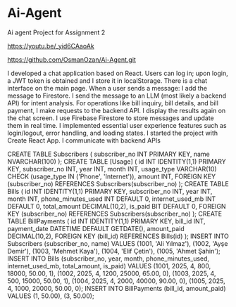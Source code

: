 # Ai-Agent
Ai agent Project for Assignment 2

https://youtu.be/_yid6CAaoAk

https://github.com/OsmanOzan/Ai-Agent.git

I developed a chat application based on React.
Users can log in; upon login, a JWT token is obtained and I store it in localStorage.
There is a chat interface on the main page. When a user sends a message:
I add the message to Firestore.
I send the message to an LLM (most likely a backend API) for intent analysis.
For operations like bill inquiry, bill details, and bill payment, I make requests to the backend API.
I display the results again on the chat screen.
I use Firebase Firestore to store messages and update them in real time.
I implemented essential user experience features such as login/logout, error handling, and loading states.
I started the project with Create React App.
I communicate with backend APIs

CREATE TABLE Subscribers (
    subscriber_no INT PRIMARY KEY,
    name NVARCHAR(100)
);
CREATE TABLE [Usage] (
    id INT IDENTITY(1,1) PRIMARY KEY,
    subscriber_no INT,
    year INT,
    month INT,
    usage_type VARCHAR(10) CHECK (usage_type IN ('Phone', 'Internet')),
    amount INT,
    FOREIGN KEY (subscriber_no) REFERENCES Subscribers(subscriber_no)
);
CREATE TABLE Bills (
    id INT IDENTITY(1,1) PRIMARY KEY,
    subscriber_no INT,
    year INT,
    month INT,
    phone_minutes_used INT DEFAULT 0,
    internet_used_mb INT DEFAULT 0,
    total_amount DECIMAL(10,2),
    is_paid BIT DEFAULT 0,
    FOREIGN KEY (subscriber_no) REFERENCES Subscribers(subscriber_no)
);
CREATE TABLE BillPayments (
    id INT IDENTITY(1,1) PRIMARY KEY,
    bill_id INT,
    payment_date DATETIME DEFAULT GETDATE(),
    amount_paid DECIMAL(10,2),
    FOREIGN KEY (bill_id) REFERENCES Bills(id)
);
INSERT INTO Subscribers (subscriber_no, name) VALUES
(1001, 'Ali Yılmaz'),
(1002, 'Ayşe Demir'),
(1003, 'Mehmet Kaya'),
(1004, 'Elif Çetin'),
(1005, 'Ahmet Şahin');
INSERT INTO Bills (subscriber_no, year, month, phone_minutes_used, internet_used_mb, total_amount, is_paid) VALUES
(1001, 2025, 4, 800, 18000, 50.00, 1),
(1002, 2025, 4, 1200, 25000, 65.00, 0),
(1003, 2025, 4, 500, 15000, 50.00, 1),
(1004, 2025, 4, 2000, 40000, 90.00, 0),
(1005, 2025, 4, 1000, 20000, 50.00, 0);
INSERT INTO BillPayments (bill_id, amount_paid) VALUES
(1, 50.00),
(3, 50.00);




